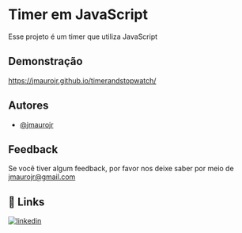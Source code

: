 
# Timer em JavaScript

Esse projeto é um timer que utiliza JavaScript


## Demonstração

https://jmaurojr.github.io/timerandstopwatch/


## Autores

- [@jmaurojr](https://www.github.com/jmaurojr)


## Feedback

Se você tiver algum feedback, por favor nos deixe saber por meio de jmaurojr@gmail.com


## 🔗 Links

[![linkedin](https://img.shields.io/badge/linkedin-0A66C2?style=for-the-badge&logo=linkedin&logoColor=white)](https://www.linkedin.com/in/maurocardosojr/)



